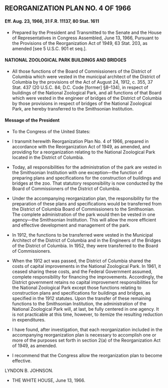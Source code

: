 ## **REORGANIZATION PLAN NO. 4 OF 1966**
#### Eff. Aug. 23, 1966, 31 F.R. 11137, 80 Stat. 1611
* Prepared by the President and Transmitted to the Senate and the House of Representatives in Congress Assembled, June 13, 1966, Pursuant to the Provisions of the Reorganization Act of 1949, 63 Stat. 203, as amended [see 5 U.S.C. 901 et seq.].

#### NATIONAL ZOOLOGICAL PARK BUILDINGS AND BRIDGES
* All those functions of the Board of Commissioners of the District of Columbia which were vested in the municipal architect of the District of Columbia by the provisions of the Act of August 24, 1912, c. 355, 37 Stat. 437 (20 U.S.C. 84; D.C. Code [former] §8–134), in respect of buildings of the National Zoological Park, and all functions of that Board which were vested in the engineer of bridges of the District of Columbia by those provisions in respect of bridges of the National Zoological Park, are hereby transferred to the Smithsonian Institution.

#### Message of the President
* To the Congress of the United States:

* I transmit herewith Reorganization Plan No. 4 of 1966, prepared in accordance with the Reorganization Act of 1949, as amended, and providing for a reorganization relating to the National Zoological Park located in the District of Columbia.

* Today, all responsibilities for the administration of the park are vested in the Smithsonian Institution with one exception—the function of preparing plans and specifications for the construction of buildings and bridges at the zoo. That statutory responsibility is now conducted by the Board of Commissioners of the District of Columbia.

* Under the accompanying reorganization plan, the responsibility for the preparation of these plans and specifications would be transferred from the District of Columbia Board of Commissioners to the Smithsonian. The complete administration of the park would then be vested in one agency—the Smithsonian Institution. This will allow the more efficient and effective development and management of the park.

* In 1912, the functions to be transferred were vested in the Municipal Architect of the District of Columbia and in the Engineers of the Bridges of the District of Columbia. In 1952, they were transferred to the Board of Commissioners.

* When the 1912 act was passed, the District of Columbia shared the costs of capital improvements in the National Zoological Park. In 1961, it ceased sharing these costs, and the Federal Government assumed, complete responsibility for financing the improvements. Accordingly, the District government retains no capital improvement responsibilities for the National Zoological Park except those functions relating to construction plans and specifications for buildings and bridges, as specified in the 1912 statutes. Upon the transfer of these remaining functions to the Smithsonian Institution, the administration of the National Zoological Park will, at last, be fully centered in one agency. It is not practicable at this time, however, to itemize the resulting reduction in expenditures.

* I have found, after investigation, that each reorganization included in the accompanying reorganization plan is necessary to accomplish one or more of the purposes set forth in section 2(a) of the Reorganization Act of 1949, as amended.

* I recommend that the Congress allow the reorganization plan to become effective.

LYNDON B. JOHNSON.&nbsp;&nbsp;&nbsp;&nbsp;&nbsp;&nbsp;


* THE WHITE HOUSE, June 13, 1966.